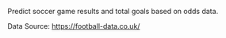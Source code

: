 Predict soccer game results and total goals based on odds data.

Data Source: https://football-data.co.uk/
